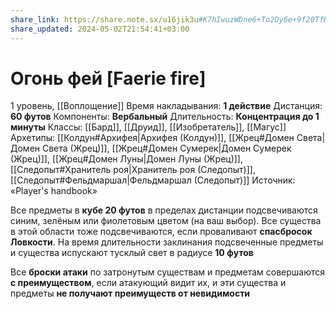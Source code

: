 ```yaml
---
share_link: https://share.note.sx/u16jik3u#K7hIwuzWDne6+To2Dy6e+9f20TfKxMNviFkVUzUmO9Q
share_updated: 2024-05-02T21:54:41+03:00
---
```

# Огонь фей [Faerie fire]
1 уровень, [[Воплощение]]
Время накладывания: **1 действие**
Дистанция: **60 футов**
Компоненты: **Вербальный**
Длительность: **Концентрация до 1 минуты**
Классы: [[Бард]], [[Друид]], [[Изобретатель]], [[Магус]]
Архетипы: [[Колдун#Архифея|Архифея (Колдун)]], [[Жрец#Домен Света|Домен Света (Жрец)]], [[Жрец#Домен Сумерек|Домен Сумерек (Жрец)]], [[Жрец#Домен Луны|Домен Луны (Жрец)]], [[Следопыт#Хранитель роя|Хранитель роя (Следопыт)]], [[Следопыт#Фельдмаршал|Фельдмаршал (Следопыт)]]
Источник: «Player's handbook»

Все предметы в **кубе 20 футов** в пределах дистанции подсвечиваются синим, зелёным или фиолетовым цветом (на ваш выбор). Все существа в этой области тоже подсвечиваются, если проваливают **спасбросок Ловкости**. На время длительности заклинания подсвеченные предметы и существа испускают тусклый свет в радиусе **10 футов**

Все **броски атаки** по затронутым существам и предметам совершаются **с преимуществом**, если атакующий видит их, и эти существа и предметы **не получают преимуществ от невидимости**
